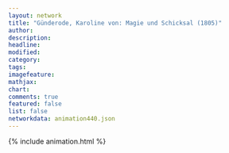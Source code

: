 ```yaml
---
layout: network
title: "Günderode, Karoline von: Magie und Schicksal (1805)"
author:
description:
headline:
modified:
category:
tags:
imagefeature: 
mathjax: 
chart: 
comments: true
featured: false
list: false
networkdata: animation440.json
---
```

{% include animation.html %}
